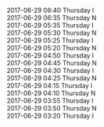 2017-06-29 06:40 Thursday  I  
2017-06-29 06:35 Thursday  N  
2017-06-29 05:35 Thursday  I  
2017-06-29 05:30 Thursday  N  
2017-06-29 05:25 Thursday  I  
2017-06-29 05:20 Thursday  N  
2017-06-29 04:50 Thursday  I  
2017-06-29 04:45 Thursday  N  
2017-06-29 04:30 Thursday  I  
2017-06-29 04:25 Thursday  N  
2017-06-29 04:15 Thursday  I  
2017-06-29 04:10 Thursday  N  
2017-06-29 03:55 Thursday  I  
2017-06-29 03:50 Thursday  N  
2017-06-29 03:20 Thursday  I  
